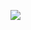 ![](https://leetcard.jacoblin.cool/game12?hide=ranking,total-solved-text,easy-solved-count,medium-solved-count,hard-solved-count)
